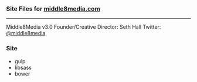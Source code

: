 ### Site Files for [middle8media.com](http://middle8media.com)

---
Middle8Media v3.0
Founder/Creative Director: Seth Hall
Twitter: [@middle8media](http://twitter.com/middle8media)

### Site ###

* gulp
* libsass
* bower
